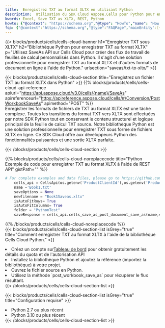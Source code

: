 ```yaml
---
title:  Enregistrez TXT au format XLTX en utilisant Python
description:  Utilisation du SDK Cloud Aspose.Cells pour Python pour enregistrer le fichier au format TXT au format XLTX.
kwords: Excel, Save TXT as XLTX, REST, Python
howto: {"@context": "https://schema.org","@type": "HowTo","name": "How to save TXT as XLTX using the Cells Cloud Python library.","description": "How to save TXT as XLTX using the Cells Cloud Python library.","image": {"@type": "ImageObject"},"url": "/python/saveas/txt-to-xltx/","step": [{ "@type": "HowToStep","name": "How to save TXT as XLTX using the Cells Cloud Python library. step 1", "image": {"@type": "ImageObject",},"url": "/python/saveas/txt-to-xltx/","text": "Register an account at <a href='https://dashboard.aspose.cloud/'>Dashboard</a> to get free API quota & authorization details",},{ "@type": "HowToStep","name": "How to save TXT as XLTX using the Cells Cloud Python library. step 1", "image": {"@type": "ImageObject",},"url": "/python/saveas/txt-to-xltx/","text": "Install Python library and add the reference (import the library) to your project.",},{ "@type": "HowToStep","name": "How to save TXT as XLTX using the Cells Cloud Python library. step 1", "image": {"@type": "ImageObject",},"url": "/python/saveas/txt-to-xltx/","text": "Open the source file in Python.",},{ "@type": "HowToStep","name": "How to save TXT as XLTX using the Cells Cloud Python library. step 1", "image": {"@type": "ImageObject",},"url": "/python/saveas/txt-to-xltx/","text": "Use the `post_workbook_save_as` method to retrieve the resulting stream.",}, ],"supply": {"@type": "HowToSupply","name": "document"},"tool": [{"@type": "HowToTool","name": "PyCharm, Visual Studio Code, Sublime, Eclipse"},{"@type": "HowToTool","name": "Aspose Cells"}],"totalTime": "PT6M"}
fqa: {"@context":"https://schema.org","@type":"FAQPage","mainEntity":[{"@type":"Question","name":"Why save file as other formats file in C# using REST API?","acceptedAnswer":{"@type":"Answer","text":"Documents are encoded in many ways, and some files may be incompatible with the software you use. To open and read such files, just save them as appropriate file formats.<br/><ol><li>Install .NET SDK and add the reference (import the library) to your project.</li><li>Open the source file in C# using REST API.</li><li>Call the PostWorkbookSaveAsRequest() method, passing an output filename with required extension.</li><li>Get the result of save as a separate file.</li></ol>"}},{"@type":"Question","name":"What file formats can I save as with your C# library?","acceptedAnswer":{"@type":"Answer","text":"We support a variety of file formats for conversion using .NET library, including XLSX, Excel, xls , PDF, CSV, HTML, Markdown, XML, PNG, JPG, TIFF, Json, TXT and many more."}},{"@type":"Question","name":"What is the maximum allowed file size for conversion using this .NET library?","acceptedAnswer":{"@type":"Answer","text":"There are no file size limits for format conversions using .NET library."}}]}
---
```

{{< blocks/products/cells/cells-cloud-banner h1="Enregistrer TXT sous XLTX" h2="Bibliothèque Python pour enregistrer TXT au format XLTX" p="Utilisez SaveAs API sur Cells Cloud pour créer des flux de travail de feuilles de calcul personnalisés dans Python. Il s\'agit d\'une solution professionnelle pour enregistrer TXT au format XLTX et d\'autres formats de document en ligne à l\'aide de Python." urlsection="saveas/txt-to-xltx/" >}}

{{< blocks/products/cells/cells-cloud-section title="Enregistrez un fichier TXT au format XLTX dans Python" >}}
{{% blocks/products/cells/cells-cloud-api-reference apiurl="https://api.aspose.cloud/v3.0/cells/{name}/SaveAs" apireferenceurl="https://apireference.aspose.cloud/cells/#/Conversion/PostWorkbookSaveAs" apimethod="POST" %}}
<br/>
Enregistrer les formats de fichiers de TXT au format XLTX est une tâche complexe. Toutes les transitions du format TXT vers XLTX sont effectuées par notre SDK Python tout en conservant le contenu structurel et logique principal de la feuille de calcul TXT source. Notre bibliothèque Python est une solution professionnelle pour enregistrer TXT sous forme de fichiers XLTX en ligne. Ce SDK Cloud offre aux développeurs Python des fonctionnalités puissantes et une sortie XLTX parfaite.

{{< /blocks/products/cells/cells-cloud-section >}}

{{% blocks/products/cells/cells-cloud-noreplacecode title="Python Exemple de code pour enregistrer TXT au format XLTX à l\'aide de REST API" gistPath="" %}}
  
```python
# For complete examples and data files, please go to https://github.com/aspose-cells-cloud/aspose-cells-cloud-python/
    cells_api = CellsApi(os.getenv('ProductClientId'),os.getenv('ProductClientSecret'))
    name ='Book1.txt'    
    saveOptions = None
    newfilename = "Book1Saveas.xltx"
    isAutoFitRows= True
    isAutoFitColumns= True
    folder = "PythonTest"
    saveResponse = cells_api.cells_save_as_post_document_save_as(name,save_options=saveOptions, newfilename=(folder +'/' + newfilename),folder=folder)
```
  
{{% /blocks/products/cells/cells-cloud-noreplacecode %}}
<br/>
{{< blocks/products/cells/cells-cloud-section-list isGrey="true" title="Comment enregistrer TXT au format XLTX à l\'aide de la bibliothèque Cells Cloud Python." >}}
<li> Créez un compte sur<a href="https://dashboard.aspose.cloud/">Tableau de bord</a> pour obtenir gratuitement les détails du quota et de l'autorisation API</li>
<li>Installez la bibliothèque Python et ajoutez la référence (importez la bibliothèque) à votre projet.</li>
<li>Ouvrez le fichier source en Python.</li>
<li>Utilisez la méthode `post_workbook_save_as` pour récupérer le flux résultant.</li>
{{< /blocks/products/cells/cells-cloud-section-list >}}

{{< blocks/products/cells/cells-cloud-section-list isGrey="true" title="Configuration requise" >}}
<li>Python 2.7 ou plus récent</li>
<li>Python 3.10 ou plus récent</li>
{{< /blocks/products/cells/cells-cloud-section-list >}}
